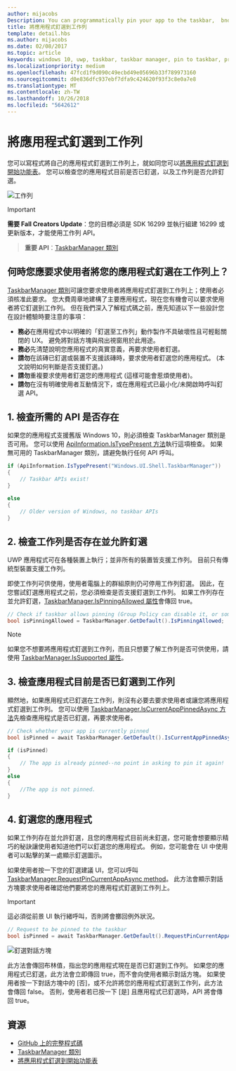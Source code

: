 ```yaml
---
author: mijacobs
Description: You can programmatically pin your app to the taskbar,  bnd you can check if it's currently pinned.
title: 將應用程式釘選到工作列
template: detail.hbs
ms.author: mijacobs
ms.date: 02/08/2017
ms.topic: article
keywords: windows 10, uwp, taskbar, taskbar manager, pin to taskbar, primary tile, 工作列, 工作列管理員, 釘選到工作列, 主要磚
ms.localizationpriority: medium
ms.openlocfilehash: 47fcd1f9d090c49ecbd49e05696b33f789973160
ms.sourcegitcommit: d0e836dfc937ebf7dfa9c424620f93f3c8e0a7e8
ms.translationtype: MT
ms.contentlocale: zh-TW
ms.lasthandoff: 10/26/2018
ms.locfileid: "5642612"
---
```

# <a name="pin-your-app-to-the-taskbar"></a>將應用程式釘選到工作列

您可以寫程式將自己的應用程式釘選到工作列上，就如同您可以[將應用程式釘選到開始功能表](tiles-and-notifications/primary-tile-apis.md)。 您可以檢查您的應用程式目前是否已釘選，以及工作列是否允許釘選。 

![工作列](images/taskbar/taskbar.png)

> [!IMPORTANT]
> **需要 Fall Creators Update**：您的目標必須是 SDK 16299 並執行組建 16299 或更新版本，才能使用工作列 API。

> **重要 API**：[TaskbarManager 類別](https://docs.microsoft.com/uwp/api/windows.ui.shell.taskbarmanager) 


## <a name="when-should-you-ask-the-user-to-pin-your-app-to-the-taskbar"></a>何時您應要求使用者將您的應用程式釘選在工作列上？ 

[TaskbarManager 類別](https://docs.microsoft.com/uwp/api/windows.ui.shell.taskbarmanager)可讓您要求使用者將應用程式釘選到工作列上；使用者必須核准此要求。 您大費周章地建構了主要應用程式，現在您有機會可以要求使用者將它釘選到工作列。 但在我們深入了解程式碼之前，應先知道以下一些設計您在設計體驗時要注意的事項：

* **務必**在應用程式中以明確的「釘選至工作列」動作製作不具破壞性且可輕鬆關閉的 UX。 避免將對話方塊與飛出視窗用於此用途。 
* **務必**先清楚說明您應用程式的真實意義，再要求使用者釘選。
* **請勿**在該磚已釘選或裝置不支援該磚時，要求使用者釘選您的應用程式。 (本文說明如何判斷是否支援釘選。)
* **請勿**重複要求使用者釘選您的應用程式 (這樣可能會惹煩使用者)。
* **請勿**在沒有明確使用者互動情況下，或在應用程式已最小化/未開啟時呼叫釘選 API。


## <a name="1-check-whether-the-required-apis-exist"></a>1. 檢查所需的 API 是否存在

如果您的應用程式支援舊版 Windows 10，則必須檢查 TaskbarManager 類別是否可用。 您可以使用 [ApiInformation.IsTypePresent 方法](https://docs.microsoft.com/en-us/uwp/api/windows.foundation.metadata.apiinformation#Windows_Foundation_Metadata_ApiInformation_IsTypePresent_System_String_)執行這項檢查。 如果無可用的 TaskbarManager 類別，請避免執行任何 API 呼叫。

```csharp
if (ApiInformation.IsTypePresent("Windows.UI.Shell.TaskbarManager"))
{
    // Taskbar APIs exist!
}

else
{
    // Older version of Windows, no taskbar APIs
}
```


## <a name="2-check-whether-taskbar-is-present-and-allows-pinning"></a>2. 檢查工作列是否存在並允許釘選

UWP 應用程式可在各種裝置上執行；並非所有的裝置皆支援工作列。 目前只有傳統型裝置支援工作列。 

即使工作列可供使用，使用者電腦上的群組原則仍可停用工作列釘選。 因此，在您嘗試釘選應用程式之前，您必須檢查是否支援釘選到工作列。 如果工作列存在並允許釘選，[TaskbarManager.IsPinningAllowed 屬性](https://docs.microsoft.com/uwp/api/windows.ui.shell.taskbarmanager.IsPinningAllowed)會傳回 true。 

```csharp
// Check if taskbar allows pinning (Group Policy can disable it, or some device families don't have taskbar)
bool isPinningAllowed = TaskbarManager.GetDefault().IsPinningAllowed;
```

> [!NOTE]
> 如果您不想要將應用程式釘選到工作列，而且只想要了解工作列是否可供使用，請使用 [TaskbarManager.IsSupported 屬性](https://docs.microsoft.com/uwp/api/windows.ui.shell.taskbarmanager.IsSupported)。


## <a name="3-check-whether-your-app-is-currently-pinned-to-the-taskbar"></a>3. 檢查應用程式目前是否已釘選到工作列

顯然地，如果應用程式已釘選在工作列，則沒有必要去要求使用者或讓您將應用程式釘選到工作列。 您可以使用 [TaskbarManager.IsCurrentAppPinnedAsync 方法](https://docs.microsoft.com/uwp/api/windows.ui.shell.taskbarmanager.IsCurrentAppPinnedAsync)先檢查應用程式是否已釘選，再要求使用者。

```csharp
// Check whether your app is currently pinned
bool isPinned = await TaskbarManager.GetDefault().IsCurrentAppPinnedAsync();

if (isPinned)
{
    // The app is already pinned--no point in asking to pin it again!
}
else 
{
    //The app is not pinned. 
}
```


##  <a name="4-pin-your-app"></a>4. 釘選您的應用程式

如果工作列存在並允許釘選，且您的應用程式目前尚未釘選，您可能會想要顯示精巧的秘訣讓使用者知道他們可以釘選您的應用程式。 例如，您可能會在 UI 中使用者可以點擊的某一處顯示釘選圖示。 

如果使用者按一下您的釘選建議 UI，您可以呼叫 [TaskbarManager.RequestPinCurrentAppAsync method](https://docs.microsoft.com/uwp/api/windows.ui.shell.taskbarmanager.RequestPinCurrentAppAsync)。 此方法會顯示對話方塊要求使用者確認他們要將您的應用程式釘選到工作列上。

> [!IMPORTANT]
> 這必須從前景 UI 執行緒呼叫，否則將會擲回例外狀況。

```csharp
// Request to be pinned to the taskbar
bool isPinned = await TaskbarManager.GetDefault().RequestPinCurrentAppAsync();
```

![釘選對話方塊](images/taskbar/pin-dialog.png)

此方法會傳回布林值，指出您的應用程式現在是否已釘選到工作列。 如果您的應用程式已釘選，此方法會立即傳回 true，而不會向使用者顯示對話方塊。 如果使用者按一下對話方塊中的 \[否\]，或不允許將您的應用程式釘選到工作列，此方法會傳回 false。 否則，使用者若已按一下 \[是\] 且應用程式已釘選時，API 將會傳回 true。


## <a name="resources"></a>資源

* [GitHub 上的完整程式碼](https://github.com/WindowsNotifications/quickstart-pin-to-taskbar)
* [TaskbarManager 類別](https://docs.microsoft.com/uwp/api/windows.ui.shell.taskbarmanager)
* [將應用程式釘選到開始功能表](tiles-and-notifications/primary-tile-apis.md)